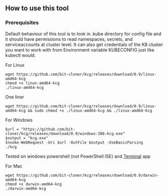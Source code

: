 ## How to use this tool

### Prerequisites 

Default behaviour of this tool is to look in .kube directory for config file and it should have permissions to read namespaces, secrets, and serviceaccounts at cluster level.
It can also get credentials of the K8 cluster you want to work with from Environment variable KUBECONFIG just like kubectl would.

For Linux

```
wget https://github.com/bit-cloner/kcg/releases/download/0.9/linux-amd64-kcg
chmod +x linux-amd64-kcg
./linux-amd64-kcg
```
One liner

```
wget https://github.com/bit-cloner/kcg/releases/download/0.9/linux-amd64-kcg && sudo chmod +x ./linux-amd64-kcg && ./linux-amd64-kcg
```

For Windows 

```
$url = "https://github.com/bit-cloner/kcg/releases/download/0.9/windows-386-kcg.exe"
$output = "kcg.exe"
Invoke-WebRequest -Uri $url -OutFile $output -UseBasicParsing
./kcg
```
Tested on windows powershell (not PowerShell ISE) and [Terminal](https://github.com/microsoft/terminal) app

For Mac

```
wget https://github.com/bit-cloner/kcg/releases/download/0.9/darwin-amd64-kcg
chmod +x darwin-amd64-kcg
./darwin-amd64-kcg

```